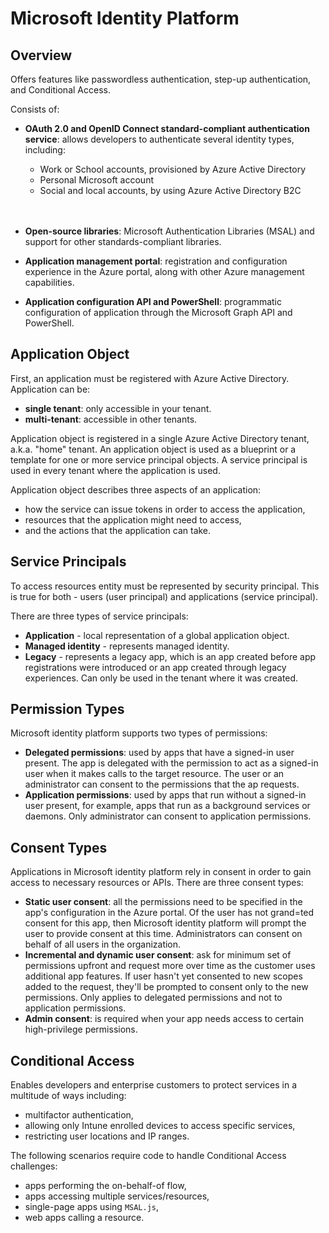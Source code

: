 # Microsoft Identity Platform

## Overview

Offers features like passwordless authentication, step-up authentication, and Conditional Access.

Consists of:
- **OAuth 2.0 and OpenID Connect standard-compliant authentication service**: allows developers to authenticate several identity types, including:

  - Work or School accounts, provisioned by Azure Active Directory
  - Personal Microsoft account
  - Social and local accounts, by using Azure Active Directory B2C
  <br/>
  <br/>
- **Open-source libraries**: Microsoft Authentication Libraries (MSAL) and support for other standards-compliant libraries.
- **Application management portal**: registration and configuration experience in the Azure portal, along with other Azure management capabilities.
- **Application configuration API and PowerShell**: programmatic configuration of application through the Microsoft Graph API and PowerShell.

## Application Object

First, an application must be registered with Azure Active Directory. Application can be:

- **single tenant**: only accessible in your tenant.
- **multi-tenant**: accessible in other tenants.

Application object is registered in a single Azure Active Directory tenant, a.k.a. "home" tenant. An application object is used as a blueprint or a template for one or more service principal objects. A service principal is used in every tenant where the application is used.

Application object describes three aspects of an application:

- how the service can issue tokens in order to access the application,
- resources that the application might need to access,
- and the actions that the application can take.

## Service Principals

To access resources entity must be represented by security principal. This is true for both - users (user principal) and applications (service principal).

There are three types of service principals:

- **Application** - local representation of a global application object.
- **Managed identity** - represents managed identity.
- **Legacy** - represents a legacy app, which is an app created before app registrations were introduced or an app created through legacy experiences. Can only be used in the tenant where it was created.

## Permission Types

Microsoft identity platform supports two types of permissions:

- **Delegated permissions**: used by apps that have a signed-in user present. The app is delegated with the permission to act as a signed-in user when it makes calls to the target resource. The user or an administrator can consent to the permissions that the ap requests.
- **Application permissions**: used by apps that run without a signed-in user present, for example, apps that run as a background services or daemons. Only administrator can consent to application permissions.

## Consent Types

Applications in Microsoft identity platform rely in consent in order to gain access to necessary resources or APIs. There are three consent types:

- **Static user consent**: all the permissions need to be specified in the app's configuration in the Azure portal. Of the user has not grand=ted consent for this app, then Microsoft identity platform will prompt the user to provide consent at this time. Administrators can consent on behalf of all users in the organization.
- **Incremental and dynamic user consent**: ask for minimum set of permissions upfront and request more over time as the customer uses additional app features. If user hasn't yet consented to new scopes added to the request, they'll be prompted to consent only to the new permissions. Only applies to delegated permissions and not to application permissions.
- **Admin consent**: is required when your app needs access to certain high-privilege permissions.

## Conditional Access

Enables developers and enterprise customers to protect services in a multitude of ways including:

- multifactor authentication,
- allowing only Intune enrolled devices to access specific services,
- restricting user locations and IP ranges.

The following scenarios require code to handle Conditional Access challenges:

- apps performing the on-behalf-of flow,
- apps accessing multiple services/resources,
- single-page apps using `MSAL.js`,
- web apps calling a resource.
